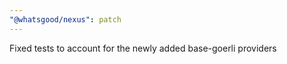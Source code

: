 ```yaml
---
"@whatsgood/nexus": patch
---
```


Fixed tests to account for the newly added base-goerli providers
